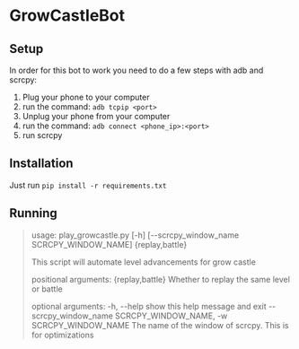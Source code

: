 # GrowCastleBot
## Setup
In order for this bot to work you need to do a few steps with adb and scrcpy:
1. Plug your phone to your computer
2. run the command: `adb tcpip <port>`
3. Unplug your phone from your computer
4. run the command: `adb connect <phone_ip>:<port>`
5. run scrcpy
## Installation
Just run `pip install -r requirements.txt`
## Running
>
>usage: play_growcastle.py [-h] [--scrcpy_window_name SCRCPY_WINDOW_NAME] {replay,battle}
>
>This script will automate level advancements for grow castle
>
>positional arguments:
>  {replay,battle}       Whether to replay the same level or battle
>
>optional arguments:
>  -h, --help            show this help message and exit
>  --scrcpy_window_name SCRCPY_WINDOW_NAME, -w SCRCPY_WINDOW_NAME
>                        The name of the window of scrcpy. This is for optimizations